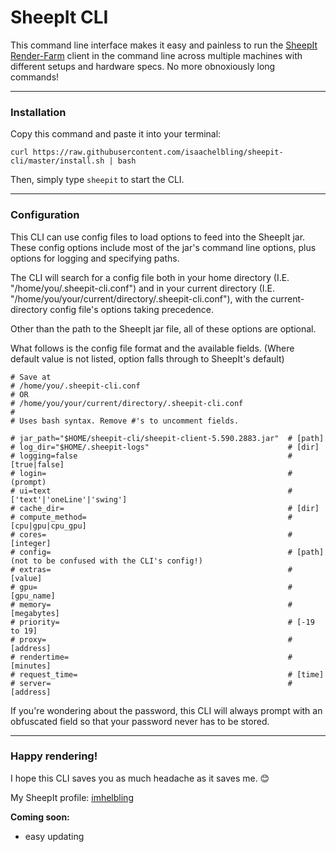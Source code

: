 # SheepIt CLI

This command line interface makes it easy and painless to run the [SheepIt Render-Farm](https://www.sheepit-renderfarm.com/) client in the command line across multiple machines with different setups and hardware specs. No more obnoxiously long commands!

---

### Installation
Copy this command and paste it into your terminal:

`curl https://raw.githubusercontent.com/isaachelbling/sheepit-cli/master/install.sh | bash`

Then, simply type `sheepit` to start the CLI.

---

### Configuration
This CLI can use config files to load options to feed into the SheepIt jar. These config options include most of the jar's command line options, plus options for logging and specifying paths.

The CLI will search for a config file both in your home directory (I.E. "/home/you/.sheepit-cli.conf") and in your current directory (I.E. "/home/you/your/current/directory/.sheepit-cli.conf"), with the current-directory config file's options taking precedence.

Other than the path to the SheepIt jar file, all of these options are optional.

What follows is the config file format and the available fields. (Where default value is not listed, option falls through to SheepIt's default)

```
# Save at
# /home/you/.sheepit-cli.conf
# OR
# /home/you/your/current/directory/.sheepit-cli.conf
#
# Uses bash syntax. Remove #'s to uncomment fields.

# jar_path="$HOME/sheepit-cli/sheepit-client-5.590.2883.jar"  # [path]
# log_dir="$HOME/.sheepit-logs"                               # [dir]
# logging=false                                               # [true|false]
# login=                                                      # (prompt)
# ui=text                                                     # ['text'|'oneLine'|'swing']
# cache_dir=                                                  # [dir]
# compute_method=                                             # [cpu|gpu|cpu_gpu]
# cores=                                                      # [integer]
# config=                                                     # [path] (not to be confused with the CLI's config!)
# extras=                                                     # [value]
# gpu=                                                        # [gpu_name]
# memory=                                                     # [megabytes]
# priority=                                                   # [-19 to 19]
# proxy=                                                      # [address]
# rendertime=                                                 # [minutes]
# request_time=                                               # [time]
# server=                                                     # [address]

```

If you're wondering about the password, this CLI will always prompt with an obfuscated field so that your password never has to be stored.

---

### Happy rendering!

I hope this CLI saves you as much headache as it saves me. :blush:

My SheepIt profile: [imhelbling](https://www.sheepit-renderfarm.com/account.php?mode=profile&login=imhelbling)

**Coming soon:**
- easy updating

